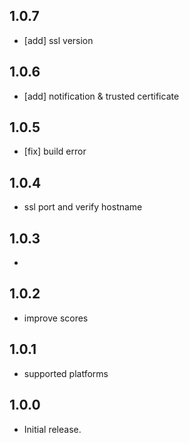 ## 1.0.7
* [add] ssl version

## 1.0.6
* [add] notification & trusted certificate

## 1.0.5
* [fix] build error

## 1.0.4
* ssl port and verify hostname

## 1.0.3

* 

## 1.0.2

* improve scores


## 1.0.1

* supported platforms

## 1.0.0

* Initial release.